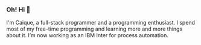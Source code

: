 ### Oh! Hi 🙂
  
I'm Caique,  a full-stack programmer and a programming enthusiast. I spend most of my free-time programming and learning more and more things about it. I’m now working as an IBM Inter for process automation.
